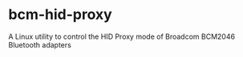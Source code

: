 # bcm-hid-proxy
A Linux utility to control the HID Proxy mode of Broadcom BCM2046 Bluetooth adapters
